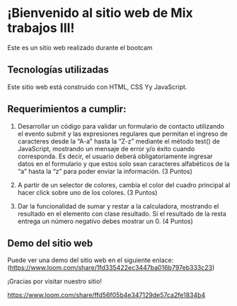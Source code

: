 # ¡Bienvenido al sitio web de Mix trabajos  III!

Este es un sitio web realizado durante el bootcam

## Tecnologías utilizadas
Este sitio web está construido con HTML, CSS Yy JavaScript.

## Requerimientos a cumplir:
1. Desarrollar un código para validar un formulario de contacto utilizando el evento
submit y las expresiones regulares que permitan el ingreso de caracteres desde la
“A-a” hasta la “Z-z” mediante el método test() de JavaScript, mostrando un mensaje
de error y/o éxito cuando corresponda. Es decir, el usuario deberá obligatoriamente
ingresar datos en el formulario y que estos solo sean caracteres alfabéticos de la “a”
hasta la “z” para poder enviar la información. (3 Puntos)

2. A partir de un selector de colores, cambia el color del cuadro principal al hacer click
sobre uno de los colores. (3 Puntos)

3. Dar la funcionalidad de sumar y restar a la calculadora, mostrando el resultado en el
elemento con clase resultado. Si el resultado de la resta entrega un número negativo
debes mostrar un 0. (4 Puntos)

## Demo del sitio web
Puede ver una demo del sitio web en el siguiente enlace: (https://www.loom.com/share/1fd335422ec3447ba016b797eb333c23)

¡Gracias por visitar nuestro sitio!










https://www.loom.com/share/ffd56f05b4e347129de57ca2fe1834b4